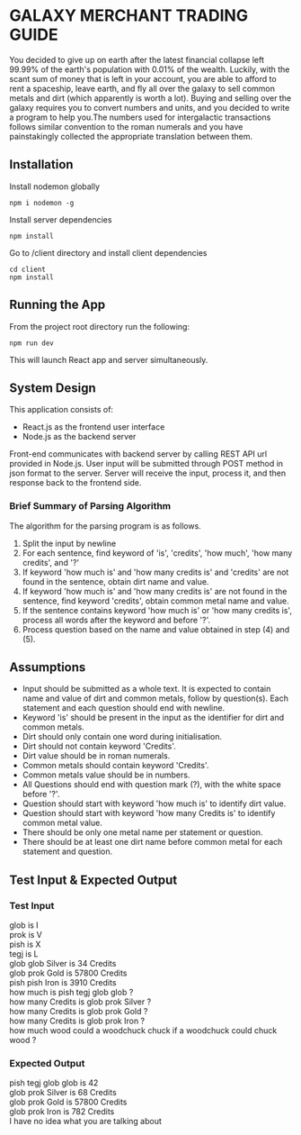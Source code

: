 # GALAXY MERCHANT TRADING GUIDE
You decided to give up on earth after the latest financial collapse left 99.99% of the earth's
population with 0.01% of the wealth. Luckily, with the scant sum of money that is left in your
account, you are able to afford to rent a spaceship, leave earth, and fly all over the galaxy to sell
common metals and dirt (which apparently is worth a lot). Buying and selling over the galaxy
requires you to convert numbers and units, and you decided to write a program to help you.The
numbers used for intergalactic transactions follows similar convention to the roman numerals and
you have painstakingly collected the appropriate translation between them.

Installation
------------
Install nodemon globally
```
npm i nodemon -g
```
Install server dependencies
```
npm install
```
Go to /client directory and install client dependencies
```
cd client
npm install
```

Running the App
---------------
From the project root directory run the following:
```
npm run dev
```
This will launch React app and server simultaneously.

System Design
-------------
This application consists of:
* React.js as the frontend user interface
* Node.js as the backend server

Front-end communicates with backend server by calling REST API url provided in Node.js.
User input will be submitted through POST method in json format to the server.
Server will receive the input, process it, and then response back to the frontend side.

### Brief Summary of Parsing Algorithm ###
The algorithm for the parsing program is as follows.
1) Split the input by newline
2) For each sentence, find keyword of 'is', 'credits', 'how much', 'how many credits', and '?'
3) If keyword 'how much is' and 'how many credits is' and 'credits' are not found in the sentence, obtain dirt name and value.
4) If keyword 'how much is' and 'how many credits is' are not found in the sentence, find keyword 'credits', obtain common metal name and value.
5) If the sentence contains keyword 'how much is' or 'how many credits is', process all words after the keyword and before '?'.
6) Process question based on the name and value obtained in step (4) and (5).

Assumptions
-----------
* Input should be submitted as a whole text. 
  It is expected to contain name and value of dirt and common metals, follow by question(s).
  Each statement and each question should end with newline.
* Keyword 'is' should be present in the input as the identifier for dirt and common metals.
* Dirt should only contain one word during initialisation.
* Dirt should not contain keyword 'Credits'.
* Dirt value should be in roman numerals.
* Common metals should contain keyword 'Credits'.
* Common metals value should be in numbers.
* All Questions should end with question mark (?), with the white space before '?'.
* Question should start with keyword 'how much is' to identify dirt value.
* Question should start with keyword 'how many Credits is' to identify common metal value.
* There should be only one metal name per statement or question.
* There should be at least one dirt name before common metal for each statement and question.

Test Input & Expected Output
----------------------------
### Test Input ###
glob is I  
prok is V  
pish is X  
tegj is L  
glob glob Silver is 34 Credits  
glob prok Gold is 57800 Credits  
pish pish Iron is 3910 Credits  
how much is pish tegj glob glob ?  
how many Credits is glob prok Silver ?  
how many Credits is glob prok Gold ?  
how many Credits is glob prok Iron ?  
how much wood could a woodchuck chuck if a woodchuck could chuck wood ?  

### Expected Output ###
pish tegj glob glob is 42  
glob prok Silver is 68 Credits  
glob prok Gold is 57800 Credits  
glob prok Iron is 782 Credits  
I have no idea what you are talking about  